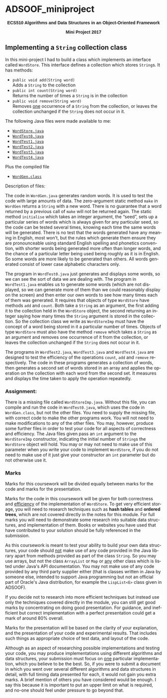 # ADSOOF_miniproject

<body style="" lang="EN-GB" link="blue" vlink="blue">
<p style="text-align: center;" align="center"><b><span
 style="font-family: Arial;">ECS510 Algorithms and Data Structures 
   in an Object-Oriented Framework</span></b>
<p style="text-align: center;" align="center"><b><span
 style="font-family: Arial;">Mini Project 2017</span></b>

<h2>Implementing a <code>String</code> collection class</h2>

<p>
In this mini-project I had to build a class which implements
an interface called <code>WordStore</code>. This interface defines a collection
which stores <code>String</code>s. It has methods:
<ul>
<li><code>public void add(String word)</code>
<br>
Adds a <code>String</code> to the collection
</br>
<li><code>public int count(String word)</code>
<br>
Returns the number of times a <code>String</code> is in the collection
</br>
<li><code>public void remove(String word)</code>
<br>
Removes <u>one</u> occurrence of a <code>String</code> from the
collection, or leaves the collection unchanged if the <code>String</code>
does not occur in it.
</br>
</ul>
</p>
<a name="givenfiles">
<p> 
The following Java files were made available to me:
<ul>
<li><code><a href = "http://qmplus.qmul.ac.uk/pluginfile.php/372668/mod_page/intro/WordStore.java">WordStore.java</a></code></li>
<li><code><a href = "http://qmplus.qmul.ac.uk/pluginfile.php/372668/mod_page/content/5/WordTest0.java">WordTest0.java</a></code></li>
<li><code><a href = "http://qmplus.qmul.ac.uk/pluginfile.php/372668/mod_page/content/5/WordTest1.java">WordTest1.java</a></code></li>
<li><code><a href = "http://qmplus.qmul.ac.uk/pluginfile.php/372668/mod_page/content/5/WordTest2.java">WordTest2.java</a></code></li>
<li><code><a href = "http://qmplus.qmul.ac.uk/pluginfile.php/372668/mod_page/content/5/WordTest3.java">WordTest3.java</a></code></li> 
<li><code><a href = "http://qmplus.qmul.ac.uk/pluginfile.php/372668/mod_page/content/5/WordTest4.java">WordTest4.java</a></code></li>
</ul>
Plus the compiled file
<ul>
<li><code><a href = "http://qmplus.qmul.ac.uk/pluginfile.php/372668/mod_page/content/5/WordGen.class">WordGen.class</a></code></li>
</ul>
</p>
</a>
<p>
Description of files: 
<p>
The code in <code>WordGen.java</code> generates random words.  It is used to test the code with large amounts of data.
The zero-argument static method <code>make</code> in <code>WordGen</code> returns a 
<code>String</code> with a new word. There is no guarantee that a word returned
by a previous call of <code>make</code> will not be 
returned again. The static method <code>initialise</code> which takes an 
integer argument, the &#8220;seed&#8221;, sets up a particular series of words which is 
always given for any particular seed, so the code can be tested several times, 
knowing each time the same words will be generated. There is no test that the 
words generated have any meaning in English, most won't, but the rules which 
generate them ensure they are pronounceable using standard English spelling 
and phonetics convention, with shorter words being generated more often than 
longer words, and the chance of a particular letter being used being roughly 
as it is in English. So some words are more likely to be generated than others.
All words generated consist of lower case alphabetic characters only.
</p>
<p>
The program in <code>WordTest0.java</code> just generates and displays
some words, so we can see the sort of data we are dealing with.
The program in <code>WordTest1.java</code> enables us to generate some
words (which are not displayed, so we can generate more of them than we
could reasonably display on the screen) and then enter our own words to see 
how many times each of them was generated. It requires that objects of type 
<code>WordStore</code> have methods <code>add</code> and <code>count</code>. 
Both take a <code>String</code> as an argument, the first adding it to the 
collection held in the <code>WordStore</code> object, the second returning an 
integer saying how many times the <code>String</code> argument is stored in 
the collection. So the collection class we write as <code>WordStoreImp</code> 
must have the concept of a word being stored in it a particular number of times.
Objects of type <code>WordStore</code> must also have the method
<code>remove</code> which takes a <code>String</code> as an argument
and removes one occurrence of it from the collection, or leaves the
collection unchanged if the <code>String</code> does not occur in it.
</p>
<p>
The programs in <code>WordTest2.java</code>, <code>WordTest3.java</code>
and <code>WordTest4.java</code> are designed to test the efficiency of
the operations <code>count</code>, <code>add</code> and <code>remove</code>
respectively.  The code in these programs generates a collection of words, 
then generates a second set of words stored in an array and applies the 
operation on the collection with each word from the second set. It measures 
and displays the time taken to apply the operation repeatedly.  
</p>
<h3>Assignment:</h3>
There is a missing file called <code>WordStoreImp.java</code>. Without this 
file, you can compile and run the code in <code>WordTest0.java</code>, which 
uses the code in <code>WordGen.class</code>, but not the other files. You 
need to supply the missing file, with correct code to make the other programs 
work. You will not need to make modifications to any of the other files. You may, however,
produce some further files in order to test your code for all aspects of correctness and
efficiency.  The Java files given pass an <code>int</code> argument to the <code>WordStoreImp</code>
constructor, indicating the initial number of <Code>String</code>s the
<code>WordStore</code> object will hold. You may or may not need to make
use of this parameter when you write your code to implement 
<code>WordStore</code>, if you do not need to make use of it just give your
constructor an <code>int</code> parameter but do not otherwise use it.
</p>
<h3>Marks</h3>
<p>
Marks for this coursework will be divided equally between marks for the code and marks
for the presentation.  
</p>
<p>
Marks for the code in this coursework will be given for both correctness and
<u>efficiency</u> of the implementation of <code>WordStore</code>. 
To get very efficient storage, you will need to research techniques
such as <b>hash tables</b> and <b>ordered trees</b>, which are not covered directly
in the notes for this module. For full marks you will need to demonstrate
some research into suitable data structures, and implementation of them.
Books or websites you have used that have contributed to your solution should be
fully referenced in the submission.
</p>
<p>
As this coursework is meant to test your ability to build your own
data structures, your code should <u>not</u> make use of any code
provided in the Java library apart from methods provided as part of the
class <code>String</code>. So you may use arrays, but not the class
<code>ArrayList</code> or <code>Map</code> or <u>any</u> other class which
is listed under Java's API documentation. You may not make use of any
code provided by any third party supplier either (that is classes written
in Java by someone else, intended to support Java programming but
not an official part of Oracle's Java distribution, for example the
<code>LispList&lt;E&gt;</code> class given in ADSOOF).  
</p>
<p>
If you decide not to research into more efficient techniques but instead use only the
techniques covered directly in the module, you can still get good marks by concentrating
on doing good presentation.  For guidance, and inefficient but correct implementation 
with a perfect presentation could get a mark of around 80% overall.
<p>
Marks for the presentation will be based on the clarity of 
your explanation, and the presentation of your code and experimental results.
That includes such things as appropriate choice of test data, and layout of the code.
</p>
<p>
Although as an aspect of researching possible implementations and testing your code, you
may produce implementations using different algorithms and data structures, your 
submission must focus on <u>one</u> particular implementation, which you believe to be
the best.  So, if you were to submit a document in which you went over several
different algorithms and data structures in detail, with full timing data presented for
each, it would not gain you extra marks.  A brief mention of others you have considered
would be enough.  I say this because it is important to put an upper limit on what is
required, and no-one should feel under pressure to go beyond that.
</p>

</body>
</html>
